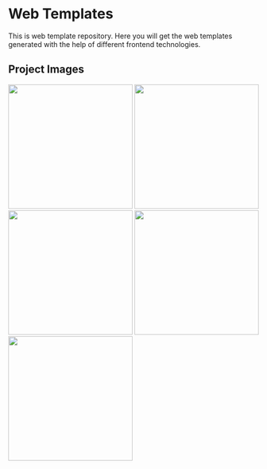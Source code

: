 # Web Templates
This is web template repository. Here you will get the web templates generated with the help of different frontend technologies.


## Project Images

<p align="left">
  <img src="https://github.com/SiddhantTotade/web-templates/blob/main/amazon_clone_web_template/app_images/amazon_clone-1.png" width="250" />
  <img src="https://github.com/SiddhantTotade/web-templates/blob/main/djangram_animation/app_images/djangram-1.png" width="250" />
  <img src="https://github.com/SiddhantTotade/web-templates/blob/main/netflix_animation/app_images/netflix-animation.png" width="250" />
  <img src="https://github.com/SiddhantTotade/web-templates/blob/main/blog/app_images/blog-1.png" width="250" />
  <img src="https://github.com/SiddhantTotade/web-templates/blob/main/fancyfun/app_images/fancy-1.png" width="250" />
</p>
